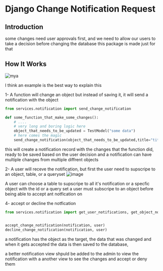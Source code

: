 # Django Change Notification Request

## Introduction 
some changes need user approvals first, and we need to allow our users to take a decision before changing the database
this package is made just for that

## How It Works
![mya](https://user-images.githubusercontent.com/36309814/204921480-891fd15f-8dd9-4d00-9c35-92ad76112e49.png)

I think an example is the best way to explain this

1- A function will change an object but instead of saving it, it will send a notification with the object
```python
from services.notification import send_change_notification

def some_function_that_make_some_changes():
    # ....
    # very long and boring logic here
    object_that_needs_to_be_updated = TestModel("some data")
    # here comes the magic
    send_change_notification(object_that_needs_to_be_updated,title="title", description="description", priority=2)
 ```
this will create a notification record with the changes that the function did, ready to be saved based on the user decision 
 and a notification can have multiple changes from multiple diffrent objects

2- A user will receve the notification, but first the user need to supscripe to an object, table, or a queryset
![image](https://user-images.githubusercontent.com/36309814/204923526-520b5c42-0405-41e1-987d-4651a53bebb5.png)

A user can choose a table to supscripe to all it's notification
or a specfic object with the id
or a query set
a user must subscripe to an object before being able to accept ant notfication on

4- accept or decline the notfication
```python 
from services.notification import get_user_notifications, get_object_notifications


accept_change_notification(notification, user)
decline_change_notification(notification, user)
```

a notification has the object as the target, the data that was changed
and when it gets accepted the data is then saved to the database,

a better notification view shpuld be added to the admin to view the notification
with a another view to see the changes and accept or deny them
